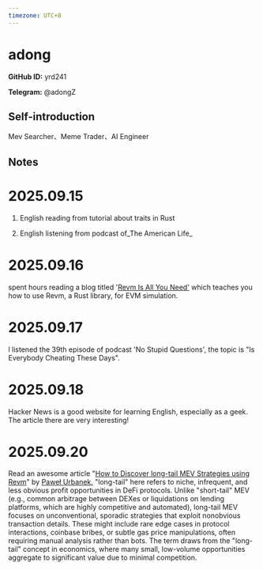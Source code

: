 ```yaml
---
timezone: UTC+8
---
```


# adong

**GitHub ID:** yrd241

**Telegram:** @adongZ

## Self-introduction

Mev Searcher、Meme Trader、AI Engineer

## Notes
<!-- Content_START -->
# 2025.09.15
<!-- DAILY_CHECKIN_2025-09-15_START -->
1.  English reading from tutorial about traits in Rust
    
2.  English listening from podcast of_The American Life_
<!-- DAILY_CHECKIN_2025-09-15_END -->


# 2025.09.16
<!-- DAILY_CHECKIN_2025-09-16_START -->
spent hours reading a blog titled '[Revm Is All You Need'](https://medium.com/@solidquant/revm-is-all-you-need-e01b5b0421e4) which teaches you how to use Revm, a Rust library, for EVM simulation.
<!-- DAILY_CHECKIN_2025-09-16_END -->


# 2025.09.17
<!-- DAILY_CHECKIN_2025-09-17_START -->
l listened the 39th episode of podcast 'No Stupid Questions', the topic is "Is Everybody Cheating These Days".
<!-- DAILY_CHECKIN_2025-09-17_END -->


# 2025.09.18
<!-- DAILY_CHECKIN_2025-09-18_START -->
Hacker News is a good website for learning English, especially as a geek. The article there are very interesting!
<!-- DAILY_CHECKIN_2025-09-18_END -->


# 2025.09.20
<!-- DAILY_CHECKIN_2025-09-20_START -->
Read an awesome article "[How to Discover long-tail MEV Strategies using Revm](https://pawelurbanek.com/long-tail-mev-revm)" by [Paweł Urbanek.](https://pawelurbanek.com/) "long-tail" here refers to niche, infrequent, and less obvious profit opportunities in DeFi protocols. Unlike "short-tail" MEV (e.g., common arbitrage between DEXes or liquidations on lending platforms, which are highly competitive and automated), long-tail MEV focuses on unconventional, sporadic strategies that exploit nonobvious transaction details. These might include rare edge cases in protocol interactions, coinbase bribes, or subtle gas price manipulations, often requiring manual analysis rather than bots. The term draws from the "long-tail" concept in economics, where many small, low-volume opportunities aggregate to significant value due to minimal competition.
<!-- DAILY_CHECKIN_2025-09-20_END -->
<!-- Content_END -->
